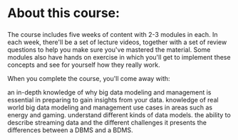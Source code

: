 # About this course:
###
The course includes five weeks of content with 2-3 modules in each. In each week, there'll be a set of lecture videos, together with a set of review questions to help you make sure you've mastered the material. Some modules also have hands on exercise in which you'll get to implement these concepts and see for yourself how they really work.


When you complete the course, you'll come away with:

an in-depth knowledge of why big data modeling and management is essential in preparing to gain insights from your data.
knowledge of real world big data modeling and management use cases in areas such as energy and gaming.
understand different kinds of data models.
the ability to describe streaming data and the different challenges it presents
the differences between a DBMS and a BDMS.
###
